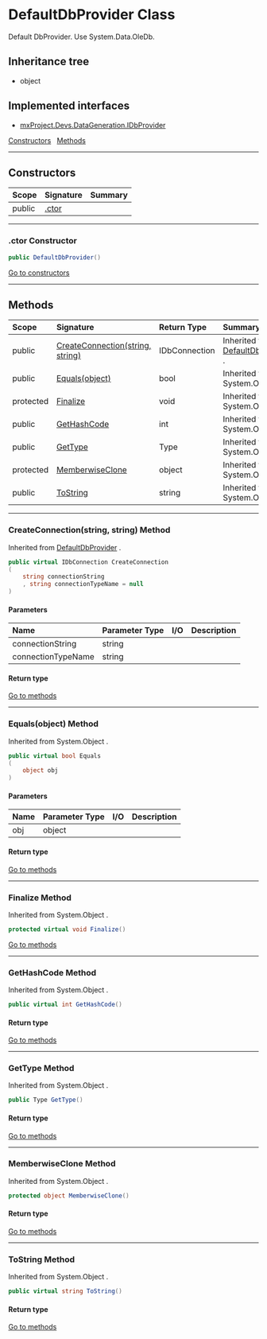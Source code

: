 ﻿


# DefaultDbProvider Class



Default DbProvider. Use System.Data.OleDb.






## Inheritance tree
* object
## Implemented interfaces
* [mxProject.Devs.DataGeneration.IDbProvider](../mxProject.Devs.DataGeneration/IDbProvider.md)

[Constructors](#Constructors)&nbsp;&nbsp;
[Methods](#Methods)&nbsp;&nbsp;

---
## Constructors
|Scope|Signature|Summary|
|:--|:--|:--|
| public | [.ctor](#ctor-constructor) |  |
---
### .ctor Constructor


```c#
public DefaultDbProvider()
```

[Go to constructors](#Constructors)





---
## Methods
|Scope|Signature|Return Type|Summary|
|:--|:--|:--|:--|
| public | [CreateConnection(string, string)](#createconnectionstring-string-method) | IDbConnection | Inherited from  [DefaultDbProvider](../mxProject.Devs.DataGeneration/DefaultDbProvider.md) . |
| public | [Equals(object)](#equalsobject-method) | bool | Inherited from  System.Object . |
| protected | [Finalize](#finalize-method) | void | Inherited from  System.Object . |
| public | [GetHashCode](#gethashcode-method) | int | Inherited from  System.Object . |
| public | [GetType](#gettype-method) | Type | Inherited from  System.Object . |
| protected | [MemberwiseClone](#memberwiseclone-method) | object | Inherited from  System.Object . |
| public | [ToString](#tostring-method) | string | Inherited from  System.Object . |
---
### CreateConnection(string, string) Method

Inherited from  [DefaultDbProvider](../mxProject.Devs.DataGeneration/DefaultDbProvider.md) .
```c#
public virtual IDbConnection CreateConnection
(
	string connectionString
	, string connectionTypeName = null
)
```
#### Parameters
|Name|Parameter Type|I/O|Description|
|:--|:--|:-:|:--|
| connectionString | string |  |  |
| connectionTypeName | string |  |  |
#### Return type


[Go to methods](#Methods)

---
### Equals(object) Method

Inherited from  System.Object .
```c#
public virtual bool Equals
(
	object obj
)
```
#### Parameters
|Name|Parameter Type|I/O|Description|
|:--|:--|:-:|:--|
| obj | object |  |  |
#### Return type


[Go to methods](#Methods)

---
### Finalize Method

Inherited from  System.Object .
```c#
protected virtual void Finalize()
```

[Go to methods](#Methods)

---
### GetHashCode Method

Inherited from  System.Object .
```c#
public virtual int GetHashCode()
```
#### Return type


[Go to methods](#Methods)

---
### GetType Method

Inherited from  System.Object .
```c#
public Type GetType()
```
#### Return type


[Go to methods](#Methods)

---
### MemberwiseClone Method

Inherited from  System.Object .
```c#
protected object MemberwiseClone()
```
#### Return type


[Go to methods](#Methods)

---
### ToString Method

Inherited from  System.Object .
```c#
public virtual string ToString()
```
#### Return type


[Go to methods](#Methods)




